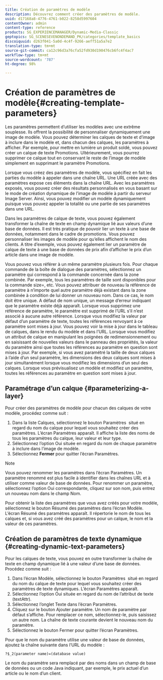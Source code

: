 ```yaml
---
title: Création de paramètres de modèle
description: Découvrez comment créer des paramètres de modèle.
uuid: d17168a8-4776-4761-b022-8258d5997604
contentOwner: admin
content-type: reference
products: SG_EXPERIENCEMANAGER/Dynamic-Media-Classic
geptopics: SG_SCENESEVENONDEMAND_PK/categories/template_basics
discoiquuid: d263f041-5a0d-4c4f-9266-aeff51a5a7e2
translation-type: tm+mt
source-git-commit: ca12c96d3a76cfa52fd930d190476cb6fc4f4ac7
workflow-type: tm+mt
source-wordcount: '787'
ht-degree: 98%

---
```



# Création de paramètres de modèle{#creating-template-parameters}

Les paramètres permettent d’utiliser les modèles avec une extrême souplesse. Ils offrent la possibilité de personnaliser dynamiquement une image de modèle. Vous pouvez déterminer les calques de texte et d’image à inclure dans le modèle et, dans chacun des calques, les paramètres à afficher. Par exemple, pour mettre en lumière un produit soldé, vous pouvez créer un calque de texte Promotions. Ultérieurement, vous pourrez supprimer ce calque tout en conservant le reste de l’image de modèle simplement en supprimant le paramètre Promotions.

Lorsque vous créez des paramètres de modèle, vous spécifiez en fait les parties du modèle à appeler dans une chaîne URL. Une URL créée avec des paramètres expose ces éléments dans la chaîne URL. Avec les paramètres exposés, vous pouvez créer des résultats personnalisés en vous basant sur le mode de création dynamique de l’image de modèle à partir du serveur Image Server. Ainsi, vous pouvez modifier un modèle dynamiquement puisque vous pouvez appeler la totalité ou une partie de ses paramètres dans une URL.

Dans les paramètres de calque de texte, vous pouvez également transformer la chaîne de texte en champ dynamique lié aux valeurs d’une base de données. Il est très pratique de pouvoir lier un texte à une base de données, notamment dans le cadre de promotions. Vous pouvez personnaliser les images de modèle pour qu’elles affichent le nom des clients. A titre d’exemple, vous pouvez également lier un paramètre de calque de texte à une base de données de prix afin d’afficher le prix d’un article dans une image de modèle.

Vous pouvez vous référer à un même paramètre plusieurs fois. Pour chaque commande de la boîte de dialogue des paramètres, sélectionnez un paramètre qui correspond à la commande concernée dans la zone combinée. Par exemple, tous les paramètres de taille sont disponibles pour la commande size=, etc. Vous pouvez attribuer de nouveau la référence de paramètre à n’importe quel autre paramètre déjà existant dans la zone combinée à condition de lui donner un nouveau nom. Dans ce cas, le nom doit être unique. A défaut de nom unique, un message d’erreur indiquant que le paramètre existe déjà apparaît. Lorsque vous supprimez une référence de paramètre, le paramètre est supprimé de l’URL s’il n’est associé à aucune autre référence. Lorsque vous modifiez la valeur par défaut d’un paramètre de texte, toutes les références renvoyant à ce paramètre sont mises à jour. Vous pouvez voir la mise à jour dans le tableau de calques, dans le rendu du modèle et dans l’URL. Lorsque vous modifiez un attribut de calque en manipulant les poignées de redimensionnement ou en saisissant de nouvelles valeurs dans le panneau des propriétés, la valeur du paramètre ainsi que toutes les références au paramètre en question sont mises à jour. Par exemple, si vous avez paramétré la taille de deux calques à l’aide d’un seul paramètre, les dimensions des deux calques sont mises à jour simultanément lorsque vous modifiez les dimensions d’un seul des calques. Lorsque vous prévisualisez un modèle et modifiez un paramètre, toutes les références au paramètre en question sont mises à jour.

## Paramétrage d’un calque  {#parameterizing-a-layer}

Pour créer des paramètres de modèle pour chacun des calques de votre modèle, procédez comme suit :

1. Dans la liste Calques, sélectionnez le bouton Paramètres  situé en regard du nom du calque pour lequel vous souhaitez créer des paramètres. L’écran Paramètres apparaît. Il affiche la liste des noms de tous les paramètres du calque, leur valeur et leur type.
1. Sélectionnez l’option Oui située en regard du nom de chaque paramètre à inclure dans l’image de modèle.
1. Sélectionnez **Fermer** pour quitter l’écran Paramètres.

>[!NOTE]
>
>Vous pouvez renommer les paramètres dans l’écran Paramètres. Un paramètre renommé est plus facile à identifier dans les chaînes URL et à utiliser comme valeur de base de données. Pour renommer un paramètre, sélectionnez l’option Oui correspondante, cliquez sur son nom, puis entrez un nouveau nom dans le champ Nom.

Pour obtenir la liste des paramètres que vous avez créés pour votre modèle, sélectionnez le bouton Résumé des paramètres dans l’écran Modèle. L’écran Résumé des paramètres apparaît. Il répertorie le nom de tous les calques et, si vous avez créé des paramètres pour un calque, le nom et la valeur de ces paramètres.

## Création de paramètres de texte dynamique  {#creating-dynamic-text-parameters}

Pour les calques de texte, vous pouvez en outre transformer la chaîne de texte en champ dynamique lié à une valeur d’une base de données. Procédez comme suit :

1. Dans l’écran Modèle, sélectionnez le bouton Paramètres  situé en regard du nom du calque de texte pour lequel vous souhaitez créer des paramètres de texte dynamiques. L’écran Paramètres apparaît.
1. Sélectionnez l’option Oui située en regard du nom de l’attribut de texte (textAttr).
1. Sélectionnez l’onglet Texte dans l’écran Paramètres.
1. Cliquez sur le bouton Ajouter paramètre. Un nom de paramètre par défaut s’affiche. Pour remplacer ce nom, sélectionnez-le, puis saisissez un autre nom. La chaîne de texte courante devient le nouveau nom du paramètre.
1. Sélectionnez le bouton Fermer pour quitter l’écran Paramètres.

Pour que le nom du paramètre utilise une valeur de base de données, ajoutez la chaîne suivante dans l’URL du modèle :

```as3
?$_2(parameter name)=(database value)
```

Le nom du paramètre sera remplacé par des noms dans un champ de base de données ou un code Java indiquant, par exemple, le prix actuel d’un article ou le nom d’un client.
